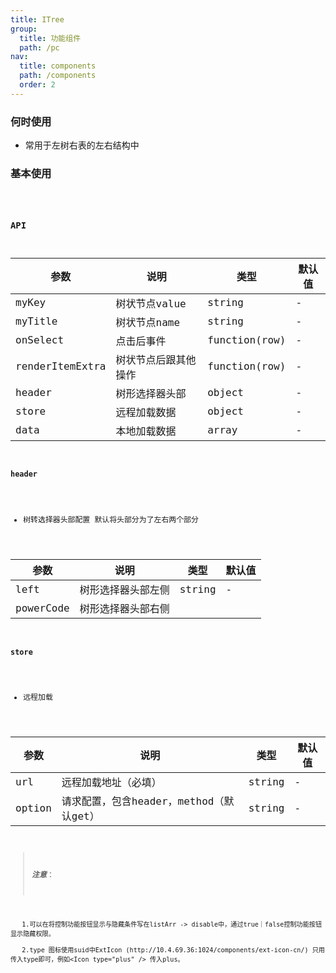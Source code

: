 ```yaml
---
title: ITree
group:
  title: 功能组件
  path: /pc
nav:
  title: components
  path: /components
  order: 2
---
```


### 何时使用

- 常用于左树右表的左右结构中

### 基本使用

  <code src="./demos/index.tsx" />

### API

| 参数    | 说明           | 类型                               | 默认值 |
| ------- | ---------------------- | ---------------------------------- | ------ |
| myKey   | 树状节点value           | string                    | -      |
| myTitle | 树状节点name            | string                    | -      |
| onSelect| 点击后事件              | function(row)             | -      |
| renderItemExtra | 树状节点后跟其他操作       | function(row)                | -      |
| header  | 树形选择器头部           | object                | -      |
| store   | 远程加载数据                | object                | -      |
| data    | 本地加载数据                 | array               | -      |

#### header

- 树转选择器头部配置
  默认将头部分为了左右两个部分

| 参数               | 说明                                                          | 类型                    | 默认值  |
| ----------------- | ------------------------------------------------------------- | ----------------------- | ------- |
| left              | 树形选择器头部左侧                                            | string                  | -       |
| powerCode         | 树形选择器头部右侧   

#### store

- 远程加载

| 参数               | 说明                                                          | 类型                    | 默认值  |
| ----------------- | ------------------------------------------------------------- | ----------------------- | ------- |
| url               | 远程加载地址（必填）                                            | string                  | -       |
| option            | 请求配置，包含header，method（默认get）                                            | string                  | -       |

> **_注意_**：

       1.可以在将控制功能按钮显示与隐藏条件写在listArr -> disable中，通过true｜false控制功能按钮显示隐藏权限。

       2.type 图标使用suid中ExtIcon (http://10.4.69.36:1024/components/ext-icon-cn/) 只用传入type即可，例如<Icon type="plus" /> 传入plus。
